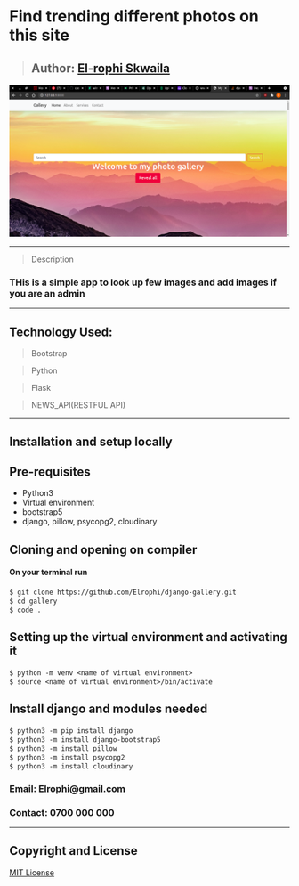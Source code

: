 # Find trending different photos on this site
>## Author: [El-rophi Skwaila](https://github.com/Elrophi/django-gallery)


![My Site photo](https://github.com/Elrophi/django-gallery/blob/master/static/photo/rd.png)

---

>Description
### THis is a simple app to look up few images and add images if you are an admin
---
## Technology Used: 
>Bootstrap

>Python

>Flask

>NEWS_API(RESTFUL API)
---
## Installation and setup locally
## Pre-requisites
- Python3
- Virtual environment
- bootstrap5
- django, pillow, psycopg2, cloudinary 

## Cloning and opening on compiler
#### On your terminal run

    $ git clone https://github.com/Elrophi/django-gallery.git
    $ cd gallery
    $ code .
##  Setting up the virtual environment and activating it
    $ python -m venv <name of virtual environment>
    $ source <name of virtual environment>/bin/activate

##  Install django and modules needed
    $ python3 -m pip install django
    $ python3 -m install django-bootstrap5
    $ python3 -m install pillow
    $ python3 -m install psycopg2
    $ python3 -m install cloudinary


### Email: Elrophi@gmail.com
### Contact: 0700 000 000

---

## Copyright and License
[MIT License](https://github.com/Elrophi/django-gallery/blob/master/LICENSE)  


